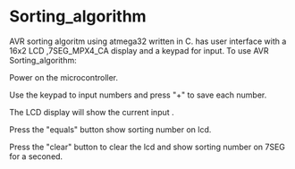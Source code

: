 # Sorting_algorithm
AVR sorting algoritm  using atmega32 written in C. has user interface with a 16x2 LCD ,7SEG_MPX4_CA display and a keypad for input. 
To use AVR Sorting_algorithm:

Power on the microcontroller.

Use the keypad to input numbers and press "+" to save each number.

The LCD display will show the current input .

Press the "equals" button show sorting number on lcd.

Press the "clear" button to clear the lcd and show sorting number on 7SEG for a seconed.
